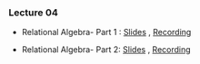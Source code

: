 ### Lecture 04

- Relational Algebra- Part 1 : [Slides](https://docs.google.com/presentation/d/173xazzTQtTx7iFA9Y-lQEm6CbyViZdQJ/edit?usp=sharing&ouid=113695856207302422573&rtpof=true&sd=true) ,  [Recording](https://drive.google.com/file/d/1hbjdYpOJdnwQxFQimrhDyIOVgIDmT5ds/view?usp=sharing)

- Relational Algebra- Part 2: [Slides](https://docs.google.com/presentation/d/1E5HQY6Aa7AW1l1oiNJTOe39TCGVgRb-P/edit?usp=sharing&ouid=113695856207302422573&rtpof=true&sd=true) ,  [Recording](https://drive.google.com/file/d/19cXKviT59bPvqU3OaOZXsiep-Q9ElrOP/view?usp=sharing)

  


